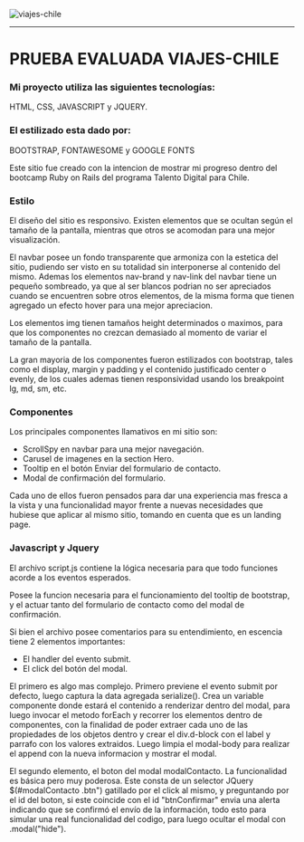 ![viajes-chile](https://raw.githubusercontent.com/tripleG-Master/viajes-chile/main/favicon.ico<hr>)

<hr>

# PRUEBA EVALUADA VIAJES-CHILE

### Mi proyecto utiliza las siguientes tecnologías:
HTML, CSS, JAVASCRIPT y JQUERY. 

### El estilizado esta dado por:
BOOTSTRAP, FONTAWESOME y GOOGLE FONTS

Este sitio fue creado con la intencion de mostrar mi progreso dentro del bootcamp Ruby on Rails del programa Talento Digital para Chile.

### Estilo
El diseño del sitio es responsivo. Existen elementos que se ocultan según el tamaño de la pantalla, mientras que otros se acomodan para una mejor visualización.

El navbar posee un fondo transparente que armoniza con la estetica del sitio, pudiendo ser visto en su totalidad sin interponerse al contenido del mismo. Ademas los elementos nav-brand y nav-link del navbar tiene un pequeño sombreado, ya que al ser blancos podrian no ser apreciados cuando se encuentren sobre otros elementos, de la misma forma que tienen agregado un efecto hover para una mejor apreciacion.

Los elementos img tienen tamaños height determinados o maximos, para que los componentes no crezcan demasiado al momento de variar el tamaño de la pantalla.

La gran mayoria de los componentes fueron estilizados con bootstrap, tales como el display, margin y padding y el contenido justificado center o evenly, de los cuales ademas tienen responsividad usando los breakpoint lg, md, sm, etc.

### Componentes
Los principales componentes llamativos en mi sitio son:
- ScrollSpy en navbar para una mejor navegación.
- Carusel de imagenes en la section Hero.
- Tooltip en el botón Enviar del formulario de contacto.
- Modal de confirmación del formulario.

Cada uno de ellos fueron pensados para dar una experiencia mas fresca a la vista y una funcionalidad mayor frente a nuevas necesidades que hubiese que aplicar al mismo sitio, tomando en cuenta que es un landing page.

### Javascript y Jquery
El archivo script.js contiene la lógica necesaria para que todo funciones acorde a los eventos esperados.

Posee la funcion necesaria para el funcionamiento del tooltip de bootstrap, y el actuar tanto del formulario de contacto como del modal de confirmación.

Si bien el archivo posee comentarios para su entendimiento, en escencia tiene 2 elementos importantes:
- El handler del evento submit. 
- El click del botón del modal.
  
El primero es algo mas complejo.
Primero previene el evento submit por defecto, luego captura la data agregada serialize(). Crea un variable componente donde estará el contenido a renderizar dentro del modal, para luego invocar el metodo forEach y recorrer los elementos dentro de componentes, con la finalidad de poder extraer cada uno de las propiedades de los objetos dentro y crear el div.d-block con el label y parrafo con los valores extraidos.
Luego limpia el modal-body para realizar el append con la nueva informacion y mostrar el modal.


El segundo elemento, el boton del modal modalContacto.
La funcionalidad es básica pero muy poderosa. Este consta de un selector JQuery $(#modalContacto .btn") gatillado por el click al mismo, y preguntando por el id del boton, si este coincide con el id "btnConfirmar" envia una alerta indicando que se confirmó el envío de la información, todo esto para simular una real funcionalidad del codigo, para luego ocultar el modal con .modal("hide").

